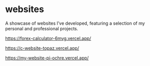 # websites
A showcase of websites I’ve developed, featuring a selection of my personal and professional projects.

https://forex-calculator-6mvg.vercel.app/

https://c-website-topaz.vercel.app/

https://my-website-pi-ochre.vercel.app/

